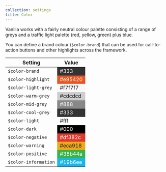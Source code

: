 ```yaml
---
collection: settings
title: Color
---
```


Vanilla works with a fairly neutral colour palette consisting of a range of greys and a traffic light palette (red, yellow, green) plus blue.

You can define a brand colour (<code>$color-brand</code>) that can be used for call-to-action buttons and other highlights across the framework.

<div>
<table>
<thead>
<tr>
<th>Setting</th>
<th>Value</th>
</tr>
</thead>
<tbody>
<tr>
<td><code>$color-brand</code></td>
<td style="background-color: #333; color: #fff;">#333</td>
</tr>
<tr>
<td><code>$color-highlight</code></td>
<td style="background-color: #e95420; color: #fff;">#e95420</td>
</tr>
<tr>
<td><code>$color-light-grey</code></td>
<td style="background-color: #f7f7f7;">#f7f7f7</td>
</tr>
<tr>
<td><code>$color-warm-grey</code></td>
<td style="background-color: #cdcdcd;">#cdcdcd</td>
</tr>
<tr>
<td><code>$color-mid-grey</code></td>
<td style="background-color: #888; color: #fff;">#888</td>
</tr>
<tr>
<td><code>$color-cool-grey</code></td>
<td style="background-color: #333; color: #fff;">#333</td>
</tr>
<tr>
<td><code>$color-light</code></td>
<td style="background-color: #fff;">#fff</td>
</tr>
<tr>
<td><code>$color-dark</code></td>
<td style="background-color: #000; color: #fff;">#000</td>
</tr>
<tr>
<td><code>$color-negative</code></td>
<td style="background-color: #df382c; color: #fff;">#df382c </td>
</tr>
<tr>
<td><code>$color-warning</code></td>
<td style="background-color: #eca918;">#eca918 </td>
</tr>
<tr>
<td><code>$color-positive</code></td>
<td style="background-color: #38b44a; color: #fff;">#38b44a</td>
</tr>
<tr>
<td><code>$color-information</code></td>
<td style="background-color: #19b6ee; color: #fff;">#19b6ee</td>
</tr>
</tbody>
</table>
</div>
